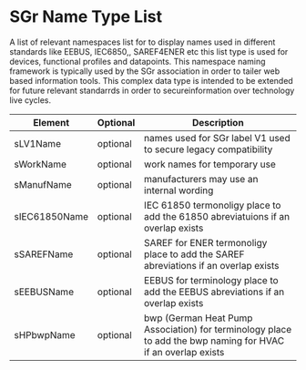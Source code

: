 # SGr Name Type List

A list of relevant namespaces list for to display names used in different standards like EEBUS, IEC6850,, SAREF4ENER etc this list type is used for devices, functional profiles and datapoints. This namespace naming framework is typically used by the SGr association in order to tailer web based information tools. This complex data type is intended to be extended for future relevant standarrds in order to secureinformation over technology live cycles.

| Element | Optional | Description |
|---------|----------|-------------|
| sLV1Name | optional | names used for SGr label V1 used to secure legacy compatibility |
| sWorkName | optional | work names for temporary use |
| sManufName | optional | manufacturers may use an internal wording |
| sIEC61850Name | optional | IEC 61850 termonoligy place to add the 61850 abreviatuions if an overlap exists |
| sSAREFName | optional | SAREF for ENER termonoligy place to add the SAREF abreviations if an overlap exists |
| sEEBUSName | optional | EEBUS for terminology place to add the EEBUS abreviations if an overlap exists |
| sHPbwpName | optional | bwp (German Heat Pump Association) for terminology place to add the bwp naming for HVAC if an overlap exists |
